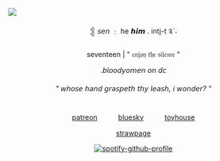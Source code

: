 ![](https://komarev.com/ghpvc/?username=sensyuii&color=393935&style=flat-square&label=_♱_)

<div align="center">
𒉭 𝘴𝘦𝘯  ﹕ he 𝙝𝙞𝙢 . intj-t ༉ˊ˗ 

seventeen | " 𝔢𝔫𝔧𝔬𝔶 𝔱𝔥𝔢 𝔰𝔦𝔩𝔢𝔫𝔠𝔢 "

.𝘣𝘭𝘰𝘰𝘥𝘺𝘰𝘮𝘦𝘯 𝘰𝘯 𝘥𝘤

###### " 𝘸𝘩𝘰𝘴𝘦 𝘩𝘢𝘯𝘥 𝘨𝘳𝘢𝘴𝘱𝘦𝘵𝘩 𝘵𝘩𝘺 𝘭𝘦𝘢𝘴𝘩, 𝘪 𝘸𝘰𝘯𝘥𝘦𝘳? "

# 

[patreon](https://www.patreon.com/c/makemeill)　　　[bluesky](https://bsky.app/profile/bloodyomen.bsky.social)　　　[toyhouse](https://toyhou.se/makemeill)

[strawpage](https://bloodyomen.straw.page)


[![spotify-github-profile](https://spotify-github-profile.kittinanx.com/api/view?uid=w3fh1c1w6dx0lm54eszffhs5x&cover_image=true&theme=novatorem&show_offline=false&background_color=121212&interchange=true&bar_color=445a51&bar_color_cover=false)](https://spotify-github-profile.kittinanx.com/api/view?uid=w3fh1c1w6dx0lm54eszffhs5x&redirect=true)

